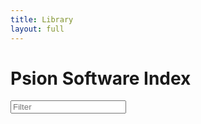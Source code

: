 ```yaml
---
title: Library
layout: full
---
```


# Psion Software Index

<div class="search-header">
    <input type="text" id="search" name="search" class="search" placeholder="Filter" />
</div>

<ul id="applications" class="applications"></ul>

<script type="module">
    const applicationsList = document.getElementById("applications");
    const searchInput = document.getElementById("search");
    const response = await fetch("/api/v1/groups");
    const groups = await response.json();
    var filteredGroups = groups;
    let index = 0;

    function appendGroup(group) {
        const li = document.createElement("li");
        const a = document.createElement("a");
        a.href = "/programs/" + group.uid;
        const icon = document.createElement("img");
        icon.classList.add("icon");
        if (!!group.icon) {
            icon.src = group.icon.path;
            icon.width = group.icon.width;
            icon.height = group.icon.height;
        } else {
            icon.src = "/images/unknown.gif"
            icon.width = 48;
            icon.height = 48;
        }
        a.appendChild(icon);
        const name = document.createElement("span");
        name.textContent = group.name;
        a.appendChild(name);
        li.appendChild(a);
        applicationsList.appendChild(li);
    }

    function filter(text) {
        index = 0;
        text = text.toLowerCase();
        applicationsList.innerHTML = "";
        filteredGroups = groups.filter(function(group) {
            return group.name.toLowerCase().includes(text);
        });
        update();
    }

    function update() {
        const threshold = window.innerHeight * 2;
        console.log("Loading...");
        while (index < filteredGroups.length && document.body.scrollHeight <= window.innerHeight + window.scrollY + threshold) {
            const group = filteredGroups[index];
            appendGroup(group);
            index = index + 1;
        }
    }

    function debounce(fn, delay) {
        let timeout;
        return (...args) => {
            clearTimeout(timeout);
            timeout = setTimeout(() => fn(...args), delay);
        };
    }

    searchInput.addEventListener('input', debounce(function(event) {
        filter(searchInput.value);
    }, 30));

    window.addEventListener('scroll', debounce(update, 100));
    window.addEventListener('resize', debounce(update, 100));
    update();
</script>
